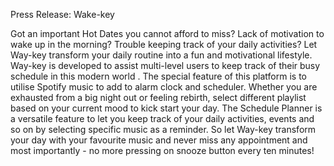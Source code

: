 Press Release: Wake-key

Got an important Hot Dates you cannot afford to miss? Lack of motivation to wake up in the morning? Trouble keeping track of your daily activities? Let Way-key transform your daily routine into a fun and motivational lifestyle. Way-key is developed to assist multi-level users to keep track of their busy schedule in this modern world . The special feature of this platform is to utilise Spotify music to add to alarm clock and scheduler. Whether you are exhausted from a big night out or feeling rebirth, select different playlist based on your current mood to kick start your day. The Schedule Planner is a versatile feature to let you keep track of your daily activities, events and so on by selecting specific music as a reminder. So let Way-key transform your day with your favourite music and never miss any appointment and most importantly - no more pressing on snooze button every ten minutes!

